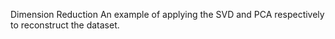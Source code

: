 Dimension Reduction 
An example of applying the SVD and PCA respectively to reconstruct the dataset. 
